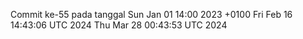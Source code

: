Commit ke-55 pada tanggal Sun Jan 01 14:00 2023 +0100
Fri Feb 16 14:43:06 UTC 2024
Thu Mar 28 00:43:53 UTC 2024
